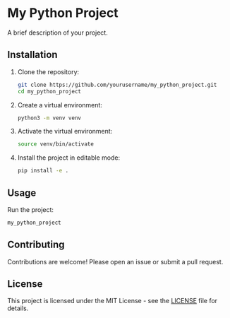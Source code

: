 # My Python Project

A brief description of your project.

## Installation

1. Clone the repository:
   ```bash
   git clone https://github.com/yourusername/my_python_project.git
   cd my_python_project
   ```

2. Create a virtual environment:
   ```bash
   python3 -m venv venv
   ```

3. Activate the virtual environment:
   ```bash
   source venv/bin/activate
   ```

4. Install the project in editable mode:
   ```bash
   pip install -e .
   ```

## Usage

Run the project:
```bash
my_python_project
```

## Contributing

Contributions are welcome! Please open an issue or submit a pull request.

## License

This project is licensed under the MIT License - see the [LICENSE](LICENSE) file for details.

